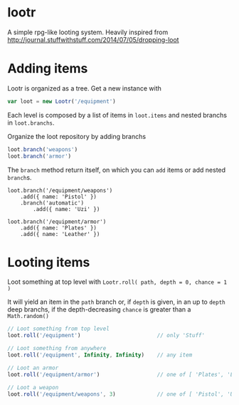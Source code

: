 lootr
=====

A simple rpg-like looting system.
Heavily inspired from http://journal.stuffwithstuff.com/2014/07/05/dropping-loot

Adding items
=====

Lootr is organized as a tree. Get a new instance with

```javascript
var loot = new Lootr('/equipment')
```

Each level is composed by a list of items in `loot.items` and nested branchs in `loot.branchs`.

Organize the loot repository by adding branchs

```javascript
loot.branch('weapons')
loot.branch('armor')
```

The `branch` method return itself, on which you can `add` items or add nested `branch`s.

```
loot.branch('/equipment/weapons')
    .add({ name: 'Pistol' })
    .branch('automatic')
        .add({ name: 'Uzi' })

loot.branch('/equipment/armor')
    .add({ name: 'Plates' })
    .add({ name: 'Leather' })
```

Looting items
=====

Loot something at top level with `Lootr.roll( path, depth = 0, chance = 1 )`

It will yield an item in the `path` branch or, if `depth` is given, in an up to `depth` deep branchs, if the depth-decreasing `chance` is greater than a `Math.random()`

```javascript
// Loot something from top level
loot.roll('/equipment')                        // only 'Stuff'

// Loot something from anywhere
loot.roll('/equipment', Infinity, Infinity)    // any item

// Loot an armor
loot.roll('/equipment/armor')                  // one of [ 'Plates', 'Leather' ]

// Loot a weapon
loot.roll('/equipment/weapons', 3)             // one of [ 'Pistol', 'Uzi' ]

```